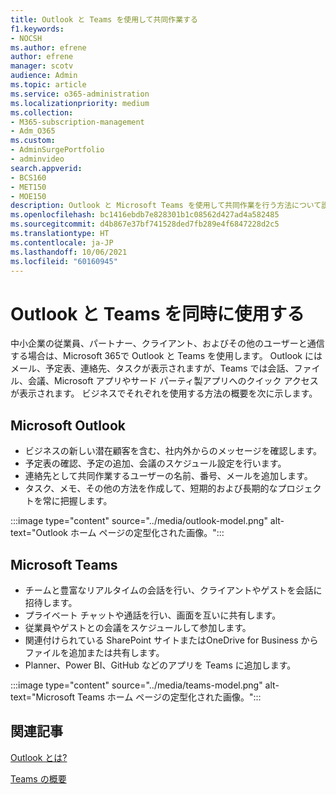 ```yaml
---
title: Outlook と Teams を使用して共同作業する
f1.keywords:
- NOCSH
ms.author: efrene
author: efrene
manager: scotv
audience: Admin
ms.topic: article
ms.service: o365-administration
ms.localizationpriority: medium
ms.collection:
- M365-subscription-management
- Adm_O365
ms.custom:
- AdminSurgePortfolio
- adminvideo
search.appverid:
- BCS160
- MET150
- MOE150
description: Outlook と Microsoft Teams を使用して共同作業を行う方法について説明します。
ms.openlocfilehash: bc1416ebdb7e828301b1c08562d427ad4a582485
ms.sourcegitcommit: d4b867e37bf741528ded7fb289e4f6847228d2c5
ms.translationtype: HT
ms.contentlocale: ja-JP
ms.lasthandoff: 10/06/2021
ms.locfileid: "60160945"
---
```

# <a name="use-outlook-and-teams-together"></a>Outlook と Teams を同時に使用する

中小企業の従業員、パートナー、クライアント、およびその他のユーザーと通信する場合は、Microsoft 365で Outlook と Teams を使用します。 Outlook にはメール、予定表、連絡先、タスクが表示されますが、Teams では会話、ファイル、会議、Microsoft アプリやサード パーティ製アプリへのクイック アクセスが表示されます。 ビジネスでそれぞれを使用する方法の概要を次に示します。

## <a name="microsoft-outlook"></a>Microsoft Outlook

- ビジネスの新しい潜在顧客を含む、社内外からのメッセージを確認します。
- 予定表の確認、予定の追加、会議のスケジュール設定を行います。
- 連絡先として共同作業するユーザーの名前、番号、メールを追加します。
- タスク、メモ、その他の方法を作成して、短期的および長期的なプロジェクトを常に把握します。

:::image type="content" source="../media/outlook-model.png" alt-text="Outlook ホーム ページの定型化された画像。":::

## <a name="microsoft-teams"></a>Microsoft Teams

- チームと豊富なリアルタイムの会話を行い、クライアントやゲストを会話に招待します。
- プライベート チャットや通話を行い、画面を互いに共有します。
- 従業員やゲストとの会議をスケジュールして参加します。
- 関連付けられている SharePoint サイトまたはOneDrive for Business からファイルを追加または共有します。
- Planner、Power BI、GitHub などのアプリを Teams に追加します。

:::image type="content" source="../media/teams-model.png" alt-text="Microsoft Teams ホーム ページの定型化された画像。"::: 

## <a name="related-articles"></a>関連記事

[Outlook とは?](https://support.microsoft.com/office10f1fa35-f33a-4cb7-838c-a7f3e6228b20)

[Teams の概要](/MicrosoftTeams/Teams-overview)